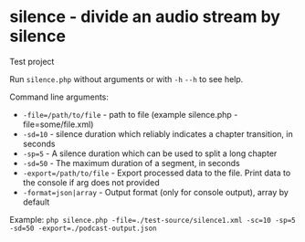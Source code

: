 # silence - divide an audio stream by silence
Test project

Run `silence.php` without arguments or with `-h` `--h` to see help.

Command line arguments:
- `-file=/path/to/file` - path to file (example silence.php -file=some/file.xml)
- `-sd=10` - silence duration which reliably indicates a chapter transition, in seconds
- `-sp=5` - A silence duration which can be used to split a long chapter
- `-sd=50` - The maximum duration of a segment, in seconds
- `-export=/path/to/file` - Export processed data to the file. Print data to the console if arg does not provided
- `-format=json|array` - Output format (only for console output), array by default

Example: `php silence.php -file=./test-source/silence1.xml -sc=10 -sp=5 -sd=50 -export=./podcast-output.json`
